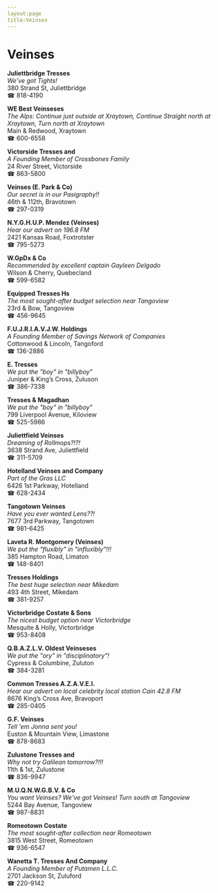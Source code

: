 ```yaml
---
layout:page
title:Veinses
---
```

# Veinses

**Juliettbridge Tresses**  
_We've got Tights!_  
380 Strand St, Juliettbridge  
☎ 818-4190



**WE Best Veinseses**  
_The Alps: Continue just outside at Xraytown, Continue Straight north at Xraytown, Turn north at Xraytown_  
Main & Redwood, Xraytown  
☎ 600-6558



**Victorside Tresses and**  
_A Founding Member of Crossbones Family_  
24 River Street, Victorside  
☎ 863-5800



**Veinses (E. Park & Co)**  
_Our secret is in our Pasigraphy!!_  
46th & 112th, Bravotown  
☎ 297-0319



**N.Y.G.H.U.P. Mendez (Veinses)**  
_Hear our advert on 196.8 FM_  
2421 Kansas Road, Foxtrotster  
☎ 795-5273



**W.GpDx & Co**  
_Recommended by excellent captain Gayleen Delgado_  
Wilson & Cherry, Quebecland  
☎ 599-6582



**Equipped Tresses Hs**  
_The most sought-after budget selection near Tangoview_  
23rd & Bow, Tangoview  
☎ 456-9645



**F.U.J.R.I.A.V.J.W. Holdings**  
_A Founding Member of Savings Network of Companies_  
Cottonwood & Lincoln, Tangoford  
☎ 136-2886



**E. Tresses**  
_We put the "boy" in "billyboy"_  
Juniper & King’s Cross, Zuluson  
☎ 386-7338



**Tresses & Magadhan**  
_We put the "boy" in "billyboy"_  
799 Liverpool Avenue, Kiloview  
☎ 525-5986



**Juliettfield Veinses**  
_Dreaming of Rollmops?!?!_  
3638 Strand Ave, Juliettfield  
☎ 311-5709



**Hotelland Veinses and Company**  
_Part of the Gras LLC_  
6426 1st Parkway, Hotelland  
☎ 628-2434



**Tangotown Veinses**  
_Have you ever wanted Lens??!_  
7677 3rd Parkway, Tangotown  
☎ 981-6425



**Laveta R. Montgomery (Veinses)**  
_We put the "fluxibly" in "influxibly"!!!_  
385 Hampton Road, Limaton  
☎ 148-8401



**Tresses Holdings**  
_The best huge selection near Mikedam_  
493 4th Street, Mikedam  
☎ 381-9257



**Victorbridge Costate & Sons**  
_The nicest budget option near Victorbridge_  
Mesquite & Holly, Victorbridge  
☎ 953-8408



**Q.B.A.Z.L.V. Oldest Veinseses**  
_We put the "ory" in "disciplinatory"!_  
Cypress & Columbine, Zuluton  
☎ 384-3281



**Common Tresses A.Z.A.V.E.I.**  
_Hear our advert on local celebrity local station Cain 42.8 FM_  
8676 King’s Cross Ave, Bravoport  
☎ 285-0405



**G.F. Veinses**  
_Tell 'em Jonna sent you!_  
Euston & Mountain View, Limastone  
☎ 878-8683



**Zulustone Tresses and**  
_Why not try Galilean tomorrow?!!!_  
11th & 1st, Zulustone  
☎ 836-9947



**M.U.Q.N.W.G.B.V. & Co**  
_You want Veinses? We've got Veinses! 
Turn south at Tangoview_  
5244 Bay Avenue, Tangoview  
☎ 987-8831



**Romeotown Costate**  
_The most sought-after collection near Romeotown_  
3815 West Street, Romeotown  
☎ 936-6547



**Wanetta T. Tresses And Company**  
_A Founding Member of Putamen L.L.C._  
2701 Jackson St, Zuluford  
☎ 220-9142



